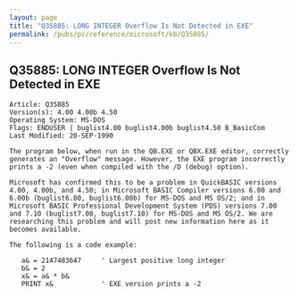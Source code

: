 ```yaml
---
layout: page
title: "Q35885: LONG INTEGER Overflow Is Not Detected in EXE"
permalink: /pubs/pc/reference/microsoft/kb/Q35885/
---
```


## Q35885: LONG INTEGER Overflow Is Not Detected in EXE

	Article: Q35885
	Version(s): 4.00 4.00b 4.50
	Operating System: MS-DOS
	Flags: ENDUSER | buglist4.00 buglist4.00b buglist4.50 B_BasicCom
	Last Modified: 20-SEP-1990
	
	The program below, when run in the QB.EXE or QBX.EXE editor, correctly
	generates an "Overflow" message. However, the EXE program incorrectly
	prints a -2 (even when compiled with the /D (debug) option).
	
	Microsoft has confirmed this to be a problem in QuickBASIC versions
	4.00, 4.00b, and 4.50; in Microsoft BASIC Compiler versions 6.00 and
	6.00b (buglist6.00, buglist6.00b) for MS-DOS and MS OS/2; and in
	Microsoft BASIC Professional Development System (PDS) versions 7.00
	and 7.10 (buglist7.00, buglist7.10) for MS-DOS and MS OS/2. We are
	researching this problem and will post new information here as it
	becomes available.
	
	The following is a code example:
	
	   a& = 2147483647     ' Largest positive long integer
	   b& = 2
	   x& = a& * b&
	   PRINT x&            ' EXE version prints a -2
